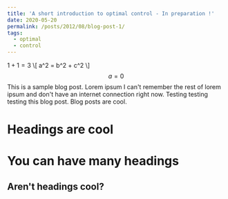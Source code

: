 ```yaml
---
title: 'A short introduction to optimal control - In preparation !'
date: 2020-05-20
permalink: /posts/2012/08/blog-post-1/
tags:
  - optimal
  - control
---
```

$1+1=3$ 
\\[ a^2 = b^2 + c^2 \\]
$$ a=0 $$
This is a sample blog post. Lorem ipsum I can't remember the rest of lorem ipsum and don't have an internet connection right now. Testing testing testing this blog post. Blog posts are cool.

Headings are cool
======

You can have many headings
======

Aren't headings cool?
------
